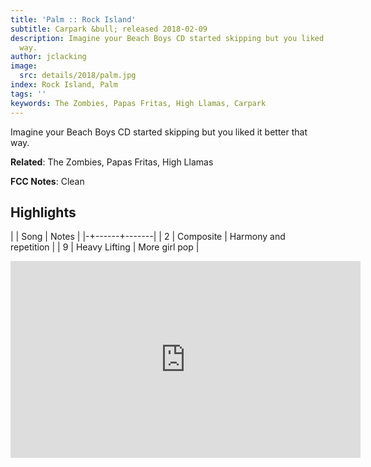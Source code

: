 ```yaml
---
title: 'Palm :: Rock Island'
subtitle: Carpark &bull; released 2018-02-09
description: Imagine your Beach Boys CD started skipping but you liked it better that
  way.
author: jclacking
image:
  src: details/2018/palm.jpg
index: Rock Island, Palm
tags: ''
keywords: The Zombies, Papas Fritas, High Llamas, Carpark
---
```

Imagine your Beach Boys CD started skipping but you liked it better that way.<!--more-->

**Related**: The Zombies, Papas Fritas, High Llamas

**FCC Notes**: Clean

## Highlights

| | Song | Notes |
|-+------+-------|
| 2 | Composite | Harmony and repetition |
| 9 | Heavy Lifting | More girl pop |

<div class="tlo-detail-video"><iframe width="560" height="315" src="https://www.youtube.com/embed/6428kmSJhok" frameborder="0" allow="autoplay; encrypted-media" allowfullscreen></iframe></div>

